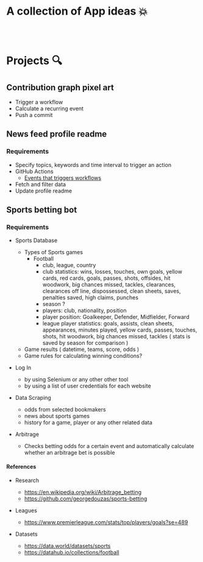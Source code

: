 # A collection of App ideas :boom:   

<br />
<br />


# Projects  :mag:

## Contribution graph pixel art

* Trigger a workflow
* Calculate a recurring event
* Push a commit

## News feed profile readme

 ### Requirements

* Specify topics, keywords and time interval to trigger an action
* GitHub Actions
  * [Events that triggers workflows](https://docs.github.com/en/actions/using-workflows/events-that-trigger-workflows)
* Fetch and filter data 
* Update profile readme 



## Sports betting bot

### Requirements

* Sports Database
  * Types of Sports games
    * Football
      * club, league, country
      * club statistics: wins, losses, touches, own goals, yellow cards, red cards, goals,
      passes, shots, offsides, hit woodwork, big chances missed, tackles, clearances,
      clearances off line, dispossessed, clean sheets, saves, penalties saved, high claims, punches
      * season ?
      * players: club, nationality, position
      * player position: Goalkeeper, Defender, Midfielder, Forward
      * league player statistics: goals, assists, clean sheets, appearances, minutes played, yellow cards,
      passes, touches, shots, hit woodwork, big chances missed, tackles ( stats is saved by season for comparison )
  * Game results ( datetime, teams, score, odds )
  * Game rules for calculating winning conditions?

* Log In 
  * by using Selenium or any other other tool
  * by using a list of user credentials for each website

* Data Scraping
  * odds from selected bookmakers 
  * news about sports games
  * history for a game, player or any other related data
  
* Arbitrage
  * Checks betting odds for a certain event and automatically calculate whether an arbitrage bet is possible

#### References

* Research
  * https://en.wikipedia.org/wiki/Arbitrage_betting  
  * https://github.com/georgedouzas/sports-betting

* Leagues
   * https://www.premierleague.com/stats/top/players/goals?se=489
 
 * Datasets
    * https://data.world/datasets/sports
    * https://datahub.io/collections/football
